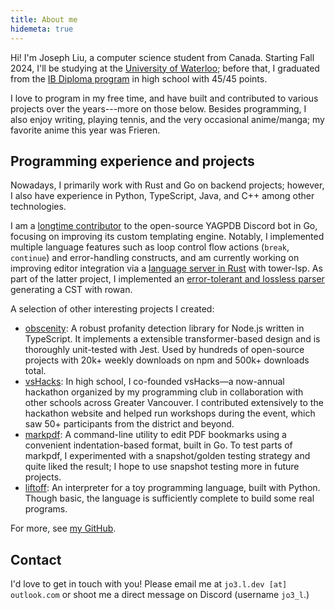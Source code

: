 ```yaml
---
title: About me
hidemeta: true
---
```


Hi! I'm Joseph Liu, a computer science student from Canada. Starting Fall 2024, I'll be studying at
the [University of Waterloo](https://cs.uwaterloo.ca/); before that, I graduated from the [IB
Diploma program](https://www.ibo.org/programmes/diploma-programme/) in high school with 45/45
points.

I love to program in my free time, and have built and contributed to various projects over the
years---more on those below. Besides programming, I also enjoy writing, playing tennis, and the very
occasional anime/manga; my favorite anime this year was Frieren.

## Programming experience and projects

Nowadays, I primarily work with Rust and Go on backend projects; however, I also have experience in
Python, TypeScript, Java, and C++ among other technologies.

I am a [longtime contributor][yag-contributions] to the open-source YAGPDB Discord bot in Go,
focusing on improving its custom templating engine. Notably, I implemented multiple language
features such as loop control flow actions (`break`, `continue`) and error-handling constructs, and
am currently working on improving editor integration via a [language server in
Rust](https://github.com/jo3-l/yag-template-lsp) with tower-lsp. As part of the latter project, I
implemented an [error-tolerant and lossless parser][yag-template-syntax] generating a CST with rowan.

[yag-contributions]: https://github.com/botlabs-gg/yagpdb/commits?author=jo3-l
[yag-template-syntax]: https://github.com/jo3-l/yag-template-lsp/tree/main/crates/yag-template-syntax

A selection of other interesting projects I created:

- [obscenity](https://github.com/jo3-l/obscenity): A robust profanity detection library for Node.js
  written in TypeScript. It implements a extensible transformer-based design and is thoroughly
  unit-tested with Jest. Used by hundreds of open-source projects with 20k+ weekly downloads on npm
  and 500k+ downloads total.
- [vsHacks](https://vshacks.github.io/): In high school, I co-founded vsHacks—a now-annual hackathon
  organized by my programming club in collaboration with other schools across Greater Vancouver. I
  contributed extensively to the hackathon website and helped run workshops during the event, which
  saw 50+ participants from the district and beyond.
- [markpdf](https://github.com/jo3-l/markpdf): A command-line utility to edit PDF bookmarks using a
  convenient indentation-based format, built in Go. To test parts of markpdf, I experimented with a
  snapshot/golden testing strategy and quite liked the result; I hope to use snapshot testing more in
  future projects.
- [liftoff](https://github.com/jo3-l/liftoff): An interpreter for a toy programming language, built
  with Python. Though basic, the language is sufficiently complete to build some real programs.

For more, see [my GitHub](https://github.com/jo3-l/).

## Contact

I'd love to get in touch with you! Please email me at `jo3.l.dev [at] outlook.com` or shoot me a direct
message on Discord (username `jo3_l`.)
